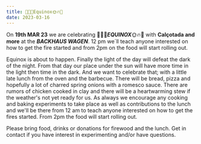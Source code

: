 ```yaml
---
title: 🌝🔥🌞Equinox🌞🔥🌝
date: 2023-03-16
---
```


On **19th MAR 23** we are celebrating    🌝🔥🌞***EQUINOX***🌞🔥🌝   with **Calçotada and more** at the ***BACKHAUS   WAGEN***. 12 pm we´ll teach anyone interested on how to get the fire started and from 2pm on the food will start rolling out.

Equinox is about to happen. Finally the light of the day will defeat the dark of the night. From that day our place under the sun will have more time in the light then time in the dark. And we want to celebrate that; with a little late lunch from the oven and the barbecue. There will be bread, pizza and hopefully a lot of charred spring onions with a romesco sauce. There are rumors of chicken cooked in clay and there will be a heartwarming stew if the weather's not yet ready for us.
As always we encourage any cooking and baking experiments to take place as well as contributions to the lunch and we'll be there from 12 am to teach anyone interested on how to get the fires started.
From 2pm the food will start rolling out.

Please bring food, drinks or donations for firewood and the lunch.
Get in contact if you have interest in experimenting and/or have questions.
